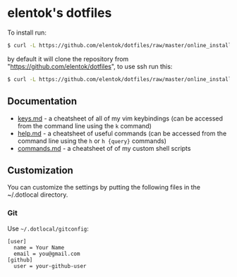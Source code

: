 # elentok's dotfiles

To install run:

```bash
$ curl -L https://github.com/elentok/dotfiles/raw/master/online_install.sh | bash
```

by default it will clone the repository from "https://github.com/elentok/dotfiles", to use ssh run
this:

```bash
$ curl -L https://github.com/elentok/dotfiles/raw/master/online_install.sh | bash -s use-ssh
```

## Documentation

- [keys.md](docs/keys.md) - a cheatsheet of all of my vim keybindings (can be accessed from the
  command line using the `k` command)
- [help.md](docs/help.md) - a cheatsheet of useful commands (can be accessed from the command line
  using the `h` or `h {query}` commands)
- [commands.md](docs/commands.md) - a cheatsheet of of my custom shell scripts

## Customization

You can customize the settings by putting the following files in the ~/.dotlocal directory.

### Git

Use `~/.dotlocal/gitconfig`:

```gitconfig
[user]
  name = Your Name
  email = you@gmail.com
[github]
  user = your-github-user
```

